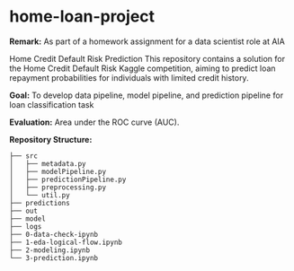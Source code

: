 # **home-loan-project**
**Remark:** As part of a homework assignment for a data scientist role at AIA

Home Credit Default Risk Prediction
This repository contains a solution for the Home Credit Default Risk Kaggle competition, aiming to predict loan repayment probabilities for individuals with limited credit history.

**Goal:** To develop data pipeline, model pipeline, and prediction pipeline for loan classification task

**Evaluation:**  Area under the ROC curve (AUC).

**Repository Structure:**
````
├── src
│   ├── metadata.py
│   ├── modelPipeline.py
│   ├── predictionPipeline.py
│   ├── preprocessing.py
│   └── util.py
├── predictions
├── out
├── model
├── logs
├── 0-data-check-ipynb
├── 1-eda-logical-flow.ipynb
├── 2-modeling.ipynb
└── 3-prediction.ipynb
````

